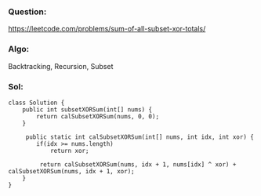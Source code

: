 ### Question:
https://leetcode.com/problems/sum-of-all-subset-xor-totals/

### Algo:
Backtracking, Recursion, Subset

### Sol:
```
class Solution {
    public int subsetXORSum(int[] nums) {
        return calSubsetXORSum(nums, 0, 0);
    }
    
     public static int calSubsetXORSum(int[] nums, int idx, int xor) {
        if(idx >= nums.length)
            return xor;
         
         return calSubsetXORSum(nums, idx + 1, nums[idx] ^ xor) + calSubsetXORSum(nums, idx + 1, xor);
    }
}
```
